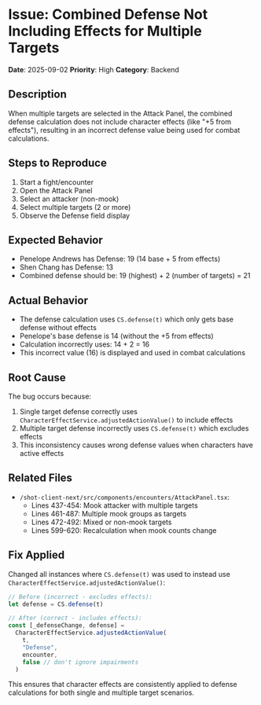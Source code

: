 # Issue: Combined Defense Not Including Effects for Multiple Targets

**Date**: 2025-09-02
**Priority**: High
**Category**: Backend

## Description
When multiple targets are selected in the Attack Panel, the combined defense calculation does not include character effects (like "+5 from effects"), resulting in an incorrect defense value being used for combat calculations.

## Steps to Reproduce
1. Start a fight/encounter
2. Open the Attack Panel
3. Select an attacker (non-mook)
4. Select multiple targets (2 or more)
5. Observe the Defense field display

## Expected Behavior
- Penelope Andrews has Defense: 19 (14 base + 5 from effects)
- Shen Chang has Defense: 13
- Combined defense should be: 19 (highest) + 2 (number of targets) = 21

## Actual Behavior
- The defense calculation uses `CS.defense(t)` which only gets base defense without effects
- Penelope's base defense is 14 (without the +5 from effects)
- Calculation incorrectly uses: 14 + 2 = 16
- This incorrect value (16) is displayed and used in combat calculations

## Root Cause
The bug occurs because:
1. Single target defense correctly uses `CharacterEffectService.adjustedActionValue()` to include effects
2. Multiple target defense incorrectly uses `CS.defense(t)` which excludes effects
3. This inconsistency causes wrong defense values when characters have active effects

## Related Files
- `/shot-client-next/src/components/encounters/AttackPanel.tsx`:
  - Lines 437-454: Mook attacker with multiple targets
  - Lines 461-487: Multiple mook groups as targets
  - Lines 472-492: Mixed or non-mook targets
  - Lines 599-620: Recalculation when mook counts change

## Fix Applied
Changed all instances where `CS.defense(t)` was used to instead use `CharacterEffectService.adjustedActionValue()`:

```typescript
// Before (incorrect - excludes effects):
let defense = CS.defense(t)

// After (correct - includes effects):
const [_defenseChange, defense] = 
  CharacterEffectService.adjustedActionValue(
    t,
    "Defense", 
    encounter,
    false // don't ignore impairments
  )
```

This ensures that character effects are consistently applied to defense calculations for both single and multiple target scenarios.